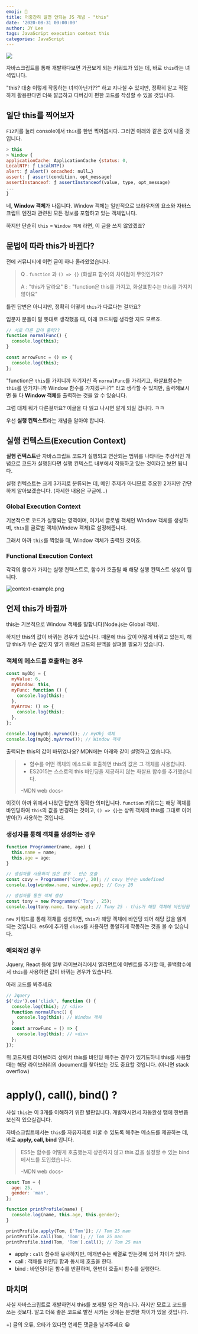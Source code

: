 ```yaml
---
emoji: 🏃
title: 어중간히 알면 안되는 JS 개념 - "this"
date: '2020-08-31 00:00:00'
author: JY Lee
tags: JavaScript execution context this
categories: JavaScript
---
```


![](./images/thumbnail.png)

자바스크립트를 통해 개발하다보면 가끔보게 되는 키워드가 있는 데, 바로 `this`라는 녀셕입니다.

"this? 대충 이렇게 작동하는 녀석아닌가??" 하고 지나칠 수 있지만, 정확히 알고 적절하게 활용한다면 더욱 깔끔하고 디버깅이 편한 코드를 작성할 수 있을 것입니다.

## 일단 this를 찍어보자

`F12`키를 눌러 console에서 `this`를 한번 찍어봅시다. 그러면 아래와 같은 값이 나올 것 입니다.

```javascript
> this
> Window {
applicationCache: ApplicationCache {status: 0,
LocalNTP: ƒ LocalNTP()
alert: ƒ alert() oncached: null…}
assert: ƒ assert(condition, opt_message)
assertInstanceof: ƒ assertInstanceof(value, type, opt_message)
...
}
```

네, **Window 객체**가 나옵니다. Window 객체는 일반적으로 브라우저의 요소와 자바스크립트 엔진과 관련된 모든 정보를 포함하고 있는 객체입니다.

하지만 단순히 `this` = `Window 객체` 라면, 이 글을 쓰지 않았겠죠?

## 문법에 따라 this가 바뀐다?

전에 커뮤니티에 이런 글이 하나 올라왔었습니다.

> Q . `function` 과 `() => {}` (화살표 함수)의 차이점이 무엇인가요?
>
> A : "this가 달라요"
> B : "function은 this를 가지고, 화살표함수는 this를 가지지 않아요"

틀린 답변은 아니지만, 정확히 어떻게 `this`가 다르다는 걸까요?

입문자 분들이 말 뜻대로 생각했을 때, 아래 코드처럼 생각할 지도 모르죠.

```javascript
// 서로 다른 값이 출력??
function normalFunc() {
  console.log(this);
}

const arrowFunc = () => {
  console.log(this);
};
```

"function은 `this`를 가지니까 자기자신 즉 `normalFunc`를 가리키고, 화살표함수는 `this`를 안가지니까 Window 함수를 가지겠구나?" 라고 생각할 수 있지만, 출력해보시면 둘 다 **Window 객체**를 출력하는 것을 알 수 있습니다.

그럼 대체 뭐가 다른걸까요? 이글을 다 읽고 나시면 알게 되실 겁니다. ㅋㅋ

우선 **실행 컨텍스트**라는 개념을 알아야 합니다.

## 실행 컨텍스트(Execution Context)

**실행 컨텍스트**란 자바스크립트 코드가 실행되고 연산되는 범위를 나타내는 추상적인 개념으로 코드가 실행된다면 실행 컨텍스트 내부에서 작동하고 있는 것이라고 보면 됩니다.

실행 컨텍스트는 크게 3가지로 분류되는 데, 메인 주제가 아니므로 주요한 2가지만 간단하게 알아보겠습니다. (자세한 내용은 구글에...)

### Global Execution Context

기본적으로 코드가 실행되는 영역이며, 여기서 글로벌 객체인 Window 객체를 생성하며, `this`를 글로벌 객체(Window 객체)로 설정해줍니다.

그래서 아까 `this`를 찍었을 때, Window 객체가 출력된 것이죠.

### Functional Execution Context

각각의 함수가 가지는 실행 컨텍스트로, 함수가 호출될 때 해당 실행 컨텍스트 생성이 됩니다.

![context-example.png](./images/context-example.png)

## 언제 this가 바뀔까

this는 기본적으로 Window 객체를 말합니다(Node.js는 Global 객체).

하지만 this의 값이 바뀌는 경우가 있습니다. 때문에 this 값이 어떻게 바뀌고 있는지, 해당 this가 무슨 값인지 알기 위해선 코드의 문맥을 살펴볼 필요가 있습니다.

### 객체의 메소드를 호출하는 경우

```javascript
const myObj = {
  myValue: 6,
  myWindow: this,
  myFunc: function () {
    console.log(this);
  },
  myArrow: () => {
    console.log(this);
  },
};

console.log(myObj.myFunc()); // myObj 객체
console.log(myObj.myArrow()); // Window 객체
```

출력되는 this의 값이 바뀌었나요? MDN에는 아래와 같이 설명하고 있습니다.

> - 함수를 어떤 객체의 메소드로 호출하면 this의 값은 그 객체를 사용합니다.
> - ES2015는 스스로의 this 바인딩을 제공하지 않는 화살표 함수를 추가했습니다.
>
> -MDN web docs-

이것이 아까 위에서 나왔던 답변의 정확한 의미입니다. `function` 키워드는 해당 객체를 바인딩하여 `this`의 값을 변경하는 것이고, `() => {}`는 상위 객체의 this를 그대로 이어받아(?) 사용하는 것입니다.

### 생성자를 통해 객체를 생성하는 경우

```javascript
function Programmer(name, age) {
  this.name = name;
  this.age = age;
}

// 생성자를 사용하지 않은 경우 - 단순 호출
const covy = Programmer('Covy', 20); // covy 변수는 undefined
console.log(window.name, window.age); // Covy 20

// 생성자를 통한 객체 생성
const tony = new Programmer('Tony', 25);
console.log(tony.name, tony.age); // Tony 25 - this가 해당 객체에 바인딩됨
```

`new` 키워드를 통해 객채를 생성하면, `this`가 해당 객체에 바인딩 되어 해당 값을 읽게 되는 것입니다. es6에 추가된 `class`를 사용하면 동일하게 작동하는 것을 볼 수 있습니다.

### 예외적인 경우

Jquery, React 등에 일부 라이브러리에서 엘리먼트에 이벤트를 추가할 때, 콜백함수에서 `this`를 사용하면 값이 바뀌는 경우가 있습니다.

아래 코드를 봐주세요

```javascript
// Jquery
$('div').on('click', function () {
  console.log(this); // <div>
  function normalFunc() {
    console.log(this); // Window 객체
  }
  const arrowFunc = () => {
    console.log(this); // <div>
  };
});
```

위 코드처럼 라이브러리 상에서 this를 바인딩 해주는 경우가 있기도하니 this를 사용할 때는 해당 라이브러리의 document를 찾아보는 것도 중요할 것입니다. (아니면 stack overflow)

# apply(), call(), bind() ?

사실 `this`는 이 3개를 이해하기 위한 발판입니다. 개발하시면서 자동완성 땜에 한번쯤 보신적 있으실겁니다.

자바스크립트에서는 `this`를 자유자제로 바꿀 수 있도록 해주는 메소드를 제공하는 데, 바로 **apply, call, bind** 입니다.

> ES5는 함수를 어떻게 호출했는지 상관하지 않고 this 값을 설정할 수 있는 bind 메서드를 도입했습니다.
>
> -MDN web docs-

```javascript
const Tom = {
  age: 25,
  gender: 'man',
};

function printProfile(name) {
  console.log(name, this.age, this.gender);
}

printProfile.apply(Tom, ['Tom']); // Tom 25 man
printProfile.call(Tom, 'Tom'); // Tom 25 man
printProfile.bind(Tom, 'Tom').call(); // Tom 25 man
```

- apply : `call` 함수와 유사하지만, 매개변수는 배열로 받는것에 있어 차이가 있다.
- call : 객채를 바인딩 함과 동시에 호출을 한다.
- bind : 바인딩이된 함수를 반환하며, 한번더 호출시 함수를 실행한다.

## 마치며

사실 자바스크립트로 개발하면서 this를 보게될 일은 적습니다. 하지만 모르고 코드를 쓰는 것보다. 알고 더욱 좋은 코드로 발전 시키는 것에는 분명한 차이가 있을 것입니다.

+) 글의 오류, 오타가 있다면 언제든 댓글을 남겨주세요 😀

```toc

```
